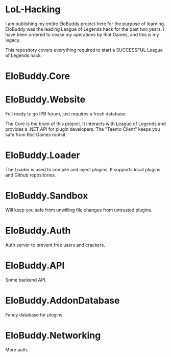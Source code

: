 # LoL-Hacking

I am publishing my entire EloBuddy project here for the purpose of learning. EloBuddy was the leading League of Legends hack for
the past two years. I have been ordered to cease my operations by Riot Games, and this is my legacy.

This repository covers everything required to start a SUCCESSFUL League of Legends hack. 

# EloBuddy.Core

# EloBuddy.Website

Full ready to go IPB forum, just requires a fresh database.

The Core is the brain of this project. It interacts with League of Legends and provides a .NET API for plugin developers. 
The "Teemo Client" keeps you safe from Riot Games rootkit. 

# EloBuddy.Loader

The Loader is used to compile and inject plugins. It supports local plugins and Github repositories.

# EloBuddy.Sandbox

Will keep you safe from unwilling file changes from untrusted plugins.

# EloBuddy.Auth

Auth server to prevent free users and crackers.

# EloBuddy.API

Some backend API.

# EloBuddy.AddonDatabase

Fancy database for plugins.

# EloBuddy.Networking

More auth.

